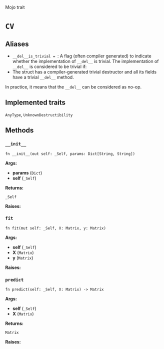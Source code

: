 Mojo trait

# `CV`

## Aliases

- `__del__is_trivial = `: A flag (often compiler generated) to indicate whether the implementation of `__del__` is trivial. The implementation of `__del__` is considered to be trivial if:
- The struct has a compiler-generated trivial destructor and all its fields
  have a trivial `__del__` method.

In practice, it means that the `__del__` can be considered as no-op.

## Implemented traits

`AnyType`, `UnknownDestructibility`

## Methods

### `__init__`

```mojo
fn __init__(out self: _Self, params: Dict[String, String])
```

**Args:**

- **params** (`Dict`)
- **self** (`_Self`)

**Returns:**

`_Self`

**Raises:**

### `fit`

```mojo
fn fit(mut self: _Self, X: Matrix, y: Matrix)
```

**Args:**

- **self** (`_Self`)
- **X** (`Matrix`)
- **y** (`Matrix`)

**Raises:**

### `predict`

```mojo
fn predict(self: _Self, X: Matrix) -> Matrix
```

**Args:**

- **self** (`_Self`)
- **X** (`Matrix`)

**Returns:**

`Matrix`

**Raises:**


